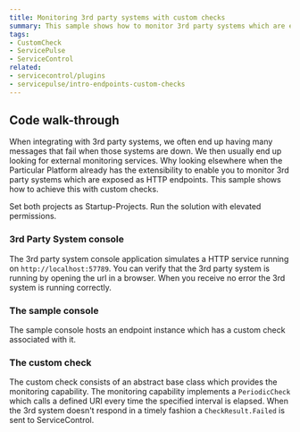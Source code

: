 ```yaml
---
title: Monitoring 3rd party systems with custom checks
summary: This sample shows how to monitor 3rd party systems which are exposed as HTTP endpoints with custom checks.
tags:
- CustomCheck
- ServicePulse
- ServiceControl
related:
- servicecontrol/plugins
- servicepulse/intro-endpoints-custom-checks
---
```


## Code walk-through 

When integrating with 3rd party systems, we often end up having many messages that fail when those systems are down. We then usually end up looking for external monitoring services. Why looking elsewhere when the Particular Platform already has the extensibility to enable you to monitor 3rd party systems which are exposed as HTTP endpoints. This sample shows how to achieve this with custom checks. 

Set both projects as Startup-Projects. Run the solution with elevated permissions.

### 3rd Party System console

The 3rd party system console application simulates a HTTP service running on `http://localhost:57789`. You can verify that the 3rd party system is running by opening the url in a browser. When you receive no error the 3rd system is running correctly.

### The sample console

The sample console hosts an endpoint instance which has a custom check associated with it. 

### The custom check

The custom check consists of an abstract base class which provides the monitoring capability. The monitoring capability implements a `PeriodicCheck` which calls a defined URI every time the specified interval is elapsed. When the 3rd system doesn't respond in a timely fashion a `CheckResult.Failed` is sent to ServiceControl.

<!-- import thecustomcheck -->